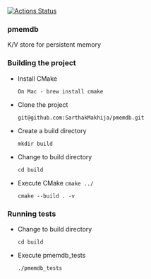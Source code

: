 [![Actions Status](https://github.com/SarthakMakhija/pmemdb/workflows/PmemCI/badge.svg)](https://github.com/SarthakMakhija/pmemdb/actions)

### pmemdb
K/V store for persistent memory

### Building the project
- Install CMake

    `On Mac - brew install cmake`

- Clone the project

    `git@github.com:SarthakMakhija/pmemdb.git`

- Create a build directory

    `mkdir build`

- Change to build directory

    `cd build`

- Execute CMake
    `cmake ../`

    `cmake --build . -v`

### Running tests

- Change to build directory

    `cd build`

- Execute pmemdb_tests

    `./pmemdb_tests`
